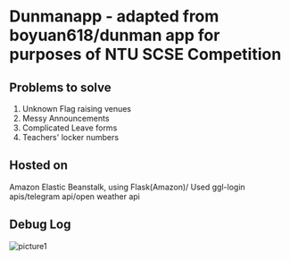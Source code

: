 # Dunmanapp - adapted from boyuan618/dunman app for purposes of NTU SCSE Competition

## Problems to solve
1. Unknown Flag raising venues
2. Messy Announcements
3. Complicated Leave forms
4. Teachers' locker numbers


## Hosted on
Amazon Elastic Beanstalk, using Flask(Amazon)/ Used ggl-login apis/telegram api/open weather api
## Debug Log

![picture1](https://drive.google.com/file/d/1WWM6DNrIH--2pnCugFxyHuYxhjECAii5/preview)
